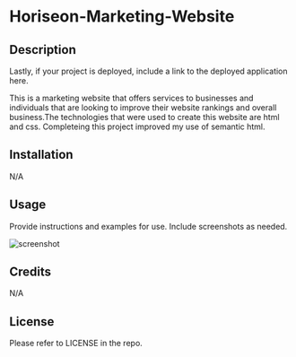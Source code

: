 # Horiseon-Marketing-Website

## Description

Lastly, if your project is deployed, include a link to the deployed application here.

This is a marketing website that offers services to businesses and individuals that are looking to improve their website rankings and overall business.The technologies that were used to create this website are html and css. Completeing this project improved my use of semantic html.

## Installation

N/A

## Usage

Provide instructions and examples for use. Include screenshots as needed.

![screenshot](https://github.com/Daniel-Notice/Horiseon-Marketing-Website/assets/144740252/9bedb81b-0804-4697-a729-c4006fdc2f6b)


## Credits

N/A

## License

Please refer to LICENSE in the repo.
